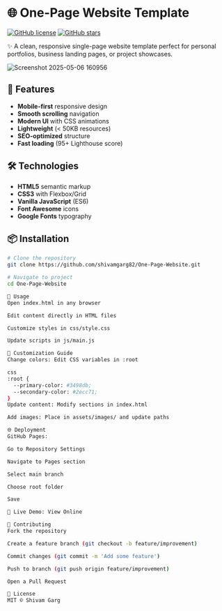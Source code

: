 # 🌐 One-Page Website Template

[![GitHub license](https://img.shields.io/github/license/shivamgarg82/One-Page-Website)](LICENSE)
[![GitHub stars](https://img.shields.io/github/stars/shivamgarg82/One-Page-Website)](https://github.com/shivamgarg82/One-Page-Website/stargazers)

✨ A clean, responsive single-page website template perfect for personal portfolios, business landing pages, or project showcases.

![Screenshot 2025-05-06 160956](https://github.com/user-attachments/assets/1e76d9e2-ad0c-4a3d-89ff-8f3bb92aa9c6)

   
## 🚀 Features
- **Mobile-first** responsive design
- **Smooth scrolling** navigation
- **Modern UI** with CSS animations
- **Lightweight** (< 50KB resources)
- **SEO-optimized** structure
- **Fast loading** (95+ Lighthouse score)

## 🛠️ Technologies
- **HTML5** semantic markup
- **CSS3** with Flexbox/Grid
- **Vanilla JavaScript** (ES6)
- **Font Awesome** icons
- **Google Fonts** typography

## 📦 Installation
```bash
# Clone the repository
git clone https://github.com/shivamgarg82/One-Page-Website.git

# Navigate to project
cd One-Page-Website

🔧 Usage
Open index.html in any browser

Edit content directly in HTML files

Customize styles in css/style.css

Update scripts in js/main.js

🎨 Customization Guide
Change colors: Edit CSS variables in :root

css
:root {
  --primary-color: #3498db;
  --secondary-color: #2ecc71;
}
Update content: Modify sections in index.html

Add images: Place in assets/images/ and update paths

🌐 Deployment
GitHub Pages:

Go to Repository Settings

Navigate to Pages section

Select main branch

Choose root folder

Save

🔗 Live Demo: View Online

🤝 Contributing
Fork the repository

Create a feature branch (git checkout -b feature/improvement)

Commit changes (git commit -m 'Add some feature')

Push to branch (git push origin feature/improvement)

Open a Pull Request

📜 License
MIT © Shivam Garg

